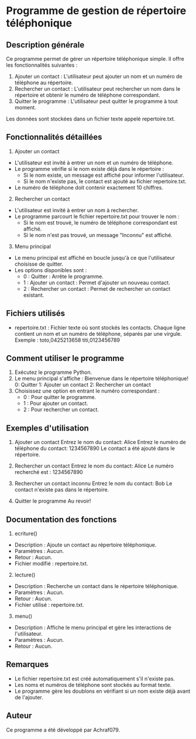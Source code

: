 Programme de gestion de répertoire téléphonique
==============================================

Description générale
--------------------
Ce programme permet de gérer un répertoire téléphonique simple. Il offre les fonctionnalités suivantes :
1. Ajouter un contact : L'utilisateur peut ajouter un nom et un numéro de téléphone au répertoire.
2. Rechercher un contact : L'utilisateur peut rechercher un nom dans le répertoire et obtenir le numéro de téléphone correspondant.
3. Quitter le programme : L'utilisateur peut quitter le programme à tout moment.

Les données sont stockées dans un fichier texte appelé repertoire.txt.

Fonctionnalités détaillées
--------------------------

1. Ajouter un contact
- L'utilisateur est invité à entrer un nom et un numéro de téléphone.
- Le programme vérifie si le nom existe déjà dans le répertoire :
  - Si le nom existe, un message est affiché pour informer l'utilisateur.
  - Si le nom n'existe pas, le contact est ajouté au fichier repertoire.txt.
- Le numéro de téléphone doit contenir exactement 10 chiffres.

2. Rechercher un contact
- L'utilisateur est invité à entrer un nom à rechercher.
- Le programme parcourt le fichier repertoire.txt pour trouver le nom :
  - Si le nom est trouvé, le numéro de téléphone correspondant est affiché.
  - Si le nom n'est pas trouvé, un message "Inconnu" est affiché.

3. Menu principal
- Le menu principal est affiché en boucle jusqu'à ce que l'utilisateur choisisse de quitter.
- Les options disponibles sont :
  - 0 : Quitter : Arrête le programme.
  - 1 : Ajouter un contact : Permet d'ajouter un nouveau contact.
  - 2 : Rechercher un contact : Permet de rechercher un contact existant.

Fichiers utilisés
-----------------
- repertoire.txt : Fichier texte où sont stockés les contacts. Chaque ligne contient un nom et un numéro de téléphone, séparés par une virgule. Exemple :
  toto,0425213658
  titi,0123456789

Comment utiliser le programme
----------------------------
1. Exécutez le programme Python.
2. Le menu principal s'affiche :
   Bienvenue dans le répertoire téléphonique!
   0: Quitter
   1: Ajouter un contact
   2: Rechercher un contact
3. Choisissez une option en entrant le numéro correspondant :
   - 0 : Pour quitter le programme.
   - 1 : Pour ajouter un contact.
   - 2 : Pour rechercher un contact.

Exemples d'utilisation
----------------------

1. Ajouter un contact
Entrez le nom du contact: Alice
Entrez le numéro de téléphone du contact: 1234567890
Le contact a été ajouté dans le répertoire.

2. Rechercher un contact
Entrez le nom du contact: Alice
Le numéro recherché est : 1234567890

3. Rechercher un contact inconnu
Entrez le nom du contact: Bob
Le contact n'existe pas dans le répertoire.

4. Quitter le programme
Au revoir!

Documentation des fonctions
--------------------------

1. ecriture()
- Description : Ajoute un contact au répertoire téléphonique.
- Paramètres : Aucun.
- Retour : Aucun.
- Fichier modifié : repertoire.txt.

2. lecture()
- Description : Recherche un contact dans le répertoire téléphonique.
- Paramètres : Aucun.
- Retour : Aucun.
- Fichier utilisé : repertoire.txt.

3. menu()
- Description : Affiche le menu principal et gère les interactions de l'utilisateur.
- Paramètres : Aucun.
- Retour : Aucun.

Remarques
---------
- Le fichier repertoire.txt est créé automatiquement s'il n'existe pas.
- Les noms et numéros de téléphone sont stockés au format texte.
- Le programme gère les doublons en vérifiant si un nom existe déjà avant de l'ajouter.

Auteur
------
Ce programme a été développé par Achraf079.



